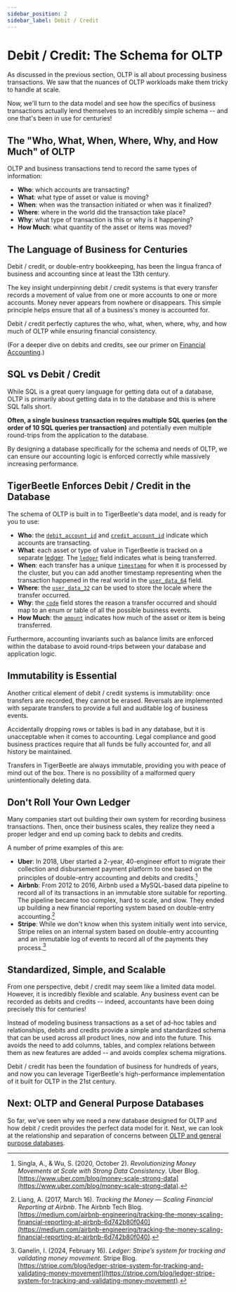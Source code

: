 ```yaml
---
sidebar_position: 2
sidebar_label: Debit / Credit
---
```


# Debit / Credit: The Schema for OLTP

As discussed in the previous section, OLTP is all about processing business transactions. We saw
that the nuances of OLTP workloads make them tricky to handle at scale.

Now, we'll turn to the data model and see how the specifics of business transactions actually lend
themselves to an incredibly simple schema -- and one that's been in use for centuries!

## The "Who, What, When, Where, Why, and How Much" of OLTP

OLTP and business transactions tend to record the same types of information:

- **Who**: which accounts are transacting?
- **What**: what type of asset or value is moving?
- **When**: when was the transaction initiated or when was it finalized?
- **Where**: where in the world did the transaction take place?
- **Why**: what type of transaction is this or why is it happening?
- **How Much**: what quantity of the asset or items was moved?

## The Language of Business for Centuries

Debit / credit, or double-entry bookkeeping, has been the lingua franca of business and accounting
since at least the 13th century.

The key insight underpinning debit / credit systems is that every transfer records a movement of
value from one or more accounts to one or more accounts. Money never appears from nowhere or
disappears. This simple principle helps ensure that all of a business's money is accounted for.

Debit / credit perfectly captures the who, what, when, where, why, and how much of OLTP while
ensuring financial consistency.

(For a deeper dive on debits and credits, see our primer on
[Financial Accounting](../develop/financial-accounting.md).)

## SQL vs Debit / Credit

While SQL is a great query language for getting data out of a database, OLTP is primarily about
getting data in to the database and this is where SQL falls short.

**Often, a single business transaction requires multiple SQL queries (on the order of 10 SQL queries
per transaction)** and potentially even multiple round-trips from the application to the database.

By designing a database specifically for the schema and needs of OLTP, we can ensure our accounting
logic is enforced correctly while massively increasing performance.

## TigerBeetle Enforces Debit / Credit in the Database

The schema of OLTP is built in to TigerBeetle's data model, and is ready for you to use:

- **Who**: the [`debit_account_id`](../reference/transfer.md#debit_account_id) and
  [`credit_account_id`](../reference/transfer.md#credit_account_id) indicate which accounts are
  transacting.
- **What**: each asset or type of value in TigerBeetle is tracked on a separate
  [ledger](../develop/data-modeling.md#ledgers). The [`ledger`](../reference/transfer.md#ledger)
  field indicates what is being transferred.
- **When**: each transfer has a unique [`timestamp`](../reference/transfer.md#timestamp) for when it
  is processed by the cluster, but you can add another timestamp representing when the transaction
  happened in the real world in the [`user_data_64`](../reference/transfer.md#user_data_64) field.
- **Where**: the [`user_data_32`](../reference/transfer.md#user_data_32) can be used to store the
  locale where the transfer occurred.
- **Why**: the [`code`](../reference/transfer.md#code) field stores the reason a transfer occurred
  and should map to an enum or table of all the possible business events.
- **How Much**: the [`amount`](../reference/transfer.md#amount) indicates how much of the asset or
  item is being transferred.

Furthermore, accounting invariants such as balance limits are enforced within the database to avoid
round-trips between your database and application logic.

## Immutability is Essential

Another critical element of debit / credit systems is immutability: once transfers are recorded,
they cannot be erased. Reversals are implemented with separate transfers to provide a full and
auditable log of business events.

Accidentally dropping rows or tables is bad in any database, but it is unacceptable when it comes to
accounting. Legal compliance and good business practices require that all funds be fully accounted
for, and all history be maintained.

Transfers in TigerBeetle are always immutable, providing you with peace of mind out of the box.
There is no possibility of a malformed query unintentionally deleting data.

## Don't Roll Your Own Ledger

Many companies start out building their own system for recording business transactions. Then, once
their business scales, they realize they need a proper ledger and end up coming back to debits and
credits.

A number of prime examples of this are:

- **Uber**: In 2018, Uber started a 2-year, 40-engineer effort to migrate their collection and
  disbursement payment platform to one based on the principles of double-entry accounting and debits
  and credits.[^1]
- **Airbnb**: From 2012 to 2016, Airbnb used a MySQL-based data pipeline to record all of its
  transactions in an immutable store suitable for reporting. The pipeline became too complex, hard
  to scale, and slow. They ended up building a new financial reporting system based on double-entry
  accounting.[^2]
- **Stripe**: While we don't know when this system initially went into service, Stripe relies on an
  internal system based on double-entry accounting and an immutable log of events to record all of
  the payments they process.[^3]

[^1]:
    Singla, A., & Wu, S. (2020, October 2). _Revolutionizing Money Movements at Scale with Strong
    Data Consistency_. Uber Blog.
    [https://www.uber.com/blog/money-scale-strong-data](https://www.uber.com/blog/money-scale-strong-data).

[^2]:
    Liang, A. (2017, March 16). _Tracking the Money — Scaling Financial Reporting at Airbnb_. The
    Airbnb Tech Blog.
    [https://medium.com/airbnb-engineering/tracking-the-money-scaling-financial-reporting-at-airbnb-6d742b80f040](https://medium.com/airbnb-engineering/tracking-the-money-scaling-financial-reporting-at-airbnb-6d742b80f040).

[^3]:
    Ganelin, I. (2024, February 16). _Ledger: Stripe’s system for tracking and validating money
    movement_. Stripe Blog.
    [https://stripe.com/blog/ledger-stripe-system-for-tracking-and-validating-money-movement](https://stripe.com/blog/ledger-stripe-system-for-tracking-and-validating-money-movement).

## Standardized, Simple, and Scalable

From one perspective, debit / credit may seem like a limited data model. However, it is incredibly
flexible and scalable. Any business event can be recorded as debits and credits -- indeed,
accountants have been doing precisely this for centuries!

Instead of modeling business transactions as a set of ad-hoc tables and relationships, debits and
credits provide a simple and standardized schema that can be used across all product lines, now and
into the future. This avoids the need to add columns, tables, and complex relations between them as
new features are added -- and avoids complex schema migrations.

Debit / credit has been the foundation of business for hundreds of years, and now you can leverage
TigerBeetle's high-performance implementation of it built for OLTP in the 21st century.

## Next: OLTP and General Purpose Databases

So far, we've seen why we need a new database designed for OLTP and how debit / credit provides the
perfect data model for it. Next, we can look at the relationship and separation of concerns between
[OLTP and general purpose databases](./system-architecture.md).

